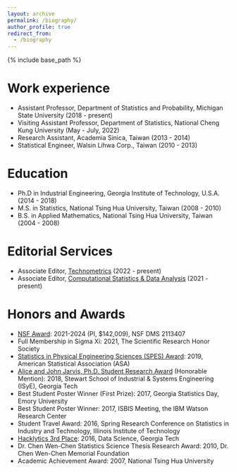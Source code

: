 ```yaml
---
layout: archive
permalink: /biography/
author_profile: true
redirect_from:
  - /biography
---
```


{% include base_path %}

Work experience
======
* Assistant Professor, Department of Statistics and Probability, Michigan State University (2018 -  present)
* Visiting Assistant Professor, Department of Statistics, National Cheng Kung University (May - July, 2022)
* Research Assistant, Academia Sinica, Taiwan (2013 - 2014)
* Statistical Engineer, Walsin Lihwa Corp., Taiwan (2010 - 2013)

Education
======
* Ph.D in Industrial Engineering, Georgia Institute of Technology, U.S.A. (2014 - 2018)
* M.S. in Statistics, National Tsing Hua University, Taiwan (2008 - 2010)
* B.S. in Applied Mathematics, National Tsing Hua University, Taiwan (2004 - 2008)

  
Editorial Services
======
* Associate Editor, [Technometrics](https://www.tandfonline.com/toc/utch20/current) (2022 - present)
* Associate Editor, [Computational Statistics & Data Analysis](https://www.sciencedirect.com/journal/computational-statistics-and-data-analysis) (2021 - present)


Honors and Awards
======
* [NSF Award](https://www.nsf.gov/awardsearch/showAward?AWD_ID=2113407&HistoricalAwards=false): 2021-2024 (PI, $142,009), NSF DMS 2113407
* Full Membership in Sigma Xi: 2021, The Scientific Research Honor Society
* [Statistics in Physical Engineering Sciences (SPES) Award](https://www.amstat.org/your-career/awards/statistics-in-physical-engineering-sciences-award): 2019, American Statistical Association (ASA)
* [Alice and John Jarvis, Ph.D. Student Research Award](https://www.isye.gatech.edu/news/isye-presents-graduate-undergraduate-awards-outstanding-students-1) (Honorable Mention): 2018, Stewart School of Industrial & Systems Engineering (ISyE), Georgia Tech
* Best Student Poster Winner (First Prize): 2017, Georgia Statistics Day, Emory University
* Best Student Poster Winner: 2017, ISBIS Meeting, the IBM Watson Research Center
* Student Travel Award: 2016, Spring Research Conference on Statistics in Industry and Technology, Illinois Institute of Technology
* [Hacklytics 3rd Place](https://atdc.org/atdc-news/atdc-sponsored-hacklytics-competition-winners-named/): 2016, Data Science, Georgia Tech
* Dr. Chen Wen-Chen Statistics Science Thesis Research Award: 2010, Dr. Chen Wen-Chen Memorial Foundation
* Academic Achievement Award: 2007, National Tsing Hua University
